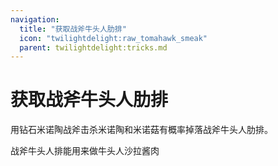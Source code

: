 ```yaml
---
navigation:
  title: "获取战斧牛头人肋排"
  icon: "twilightdelight:raw_tomahawk_smeak"
  parent: twilightdelight:tricks.md
---
```


# 获取战斧牛头人肋排

用钻石米诺陶战斧击杀米诺陶和米诺菇有概率掉落战斧牛头人肋排。

<ItemImage id="twilightdelight:raw_tomahawk_smeak" />

战斧牛头人排能用来做牛头人沙拉酱肉

